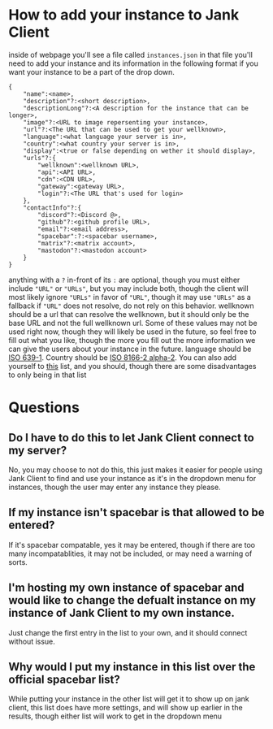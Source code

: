 # How to add your instance to Jank Client
inside of webpage you'll see a file called `instances.json` in that file you'll need to add your instance and its information in the following format if you want your instance to be a part of the drop down.
```
{
    "name":<name>,
    "description"?:<short description>,
    "descriptionLong"?:<A description for the instance that can be longer>,
    "image"?:<URL to image repersenting your instance>,
    "url"?:<The URL that can be used to get your wellknown>,
    "language":<what language your server is in>,
    "country":<what country your server is in>,
    "display":<true or false depending on wether it should display>,
    "urls"?:{
        "wellknown":<wellknown URL>,
        "api":<API URL>,
        "cdn":<CDN URL>,
        "gateway":<gateway URL>,
        "login"?:<The URL that's used for login>
    },
    "contactInfo"?:{
        "discord"?:<Discord @>,
        "github"?:<github profile URL>,
        "email"?:<email address>,
        "spacebar":?:<spacebar username>,
        "matrix"?:<matrix account>,
        "mastodon"?:<mastodon account>
    }
}
```
anything with a `?` in-front of its `:` are optional, though you must either include `"URL"` or `"URLs"`, but you may include both, though the client will most likely ignore `"URLs"` in favor of `"URL"`, though it may use `"URLs"` as a fallback if `"URL"` does not resolve, do not rely on this behavior.
wellknown should be a url that can resolve the wellknown, but it should only be the base URL and not the full wellknown url.
Some of these values may not be used right now, though they will likely be used in the future, so feel free to fill out what you like, though the more you fill out the more information we can give the users about your instance in the future.
language should be [ISO 639-1](https://en.wikipedia.org/wiki/ISO_639-1_codes).
Country should be [ISO 8166-2 alpha-2](https://en.wikipedia.org/wiki/ISO_3166-1_alpha-2).
You can also add yourself to [this](https://github.com/spacebarchat/spacebarchat/tree/master/instances) list, and you should, though there are some disadvantages to only being in that list
# Questions
## Do I have to do this to let Jank Client connect to my server?
No, you may choose to not do this, this just makes it easier for people using Jank Client to find and use your instance as it's in the dropdown menu for instances, though the user may enter any instance they please.
## If my instance isn't spacebar is that allowed to be entered?
If it's spacebar compatable, yes it may be entered, though if there are too many incompatablities, it may not be included, or may need a warning of sorts.
## I'm hosting my own instance of spacebar and would like to change the defualt instance on my instance of Jank Client to my own instance.
Just change the first entry in the list to your own, and it should connect without issue.
## Why would I put my instance in this list over the official spacebar list?
While putting your instance in the other list will get it to show up on jank client, this list does have more settings, and will show up earlier in the results, though either list will work to get in the dropdown menu
